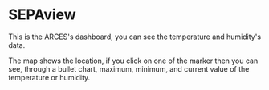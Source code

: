 # SEPAview

This is the ARCES's dashboard, you can see the temperature and humidity's data.

The map shows the location, if you click on one of the marker then you can see, through a bullet chart, maximum, minimum, and current value of the temperature or humidity.
